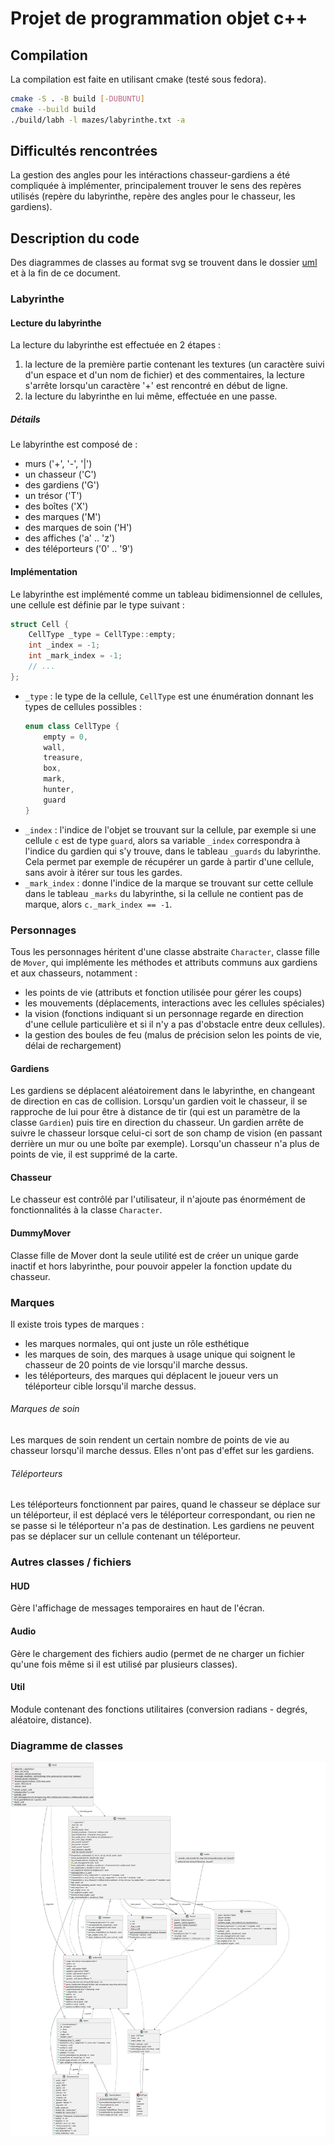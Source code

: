 # Projet de programmation objet c++

## Compilation

La compilation est faite en utilisant cmake (testé sous fedora).
```bash
cmake -S . -B build [-DUBUNTU]
cmake --build build
./build/labh -l mazes/labyrinthe.txt -a
```

## Difficultés rencontrées

La gestion des angles pour les intéractions chasseur-gardiens a été compliquée à implémenter, principalement
trouver le sens des repères utilisés (repère du labyrinthe, repère des angles pour le chasseur, les gardiens).

## Description du code

Des diagrammes de classes au format svg se trouvent dans le dossier [uml](./uml) et à la fin de ce document.

### Labyrinthe

#### Lecture du labyrinthe

La lecture du labyrinthe est effectuée en 2 étapes :
1. la lecture de la première partie contenant les textures (un caractère suivi d'un espace et d'un nom de fichier) et des commentaires, la lecture s'arrête lorsqu'un caractère '+' est rencontré en début de ligne.
2. la lecture du labyrinthe en lui même, effectuée en une passe.

##### Détails

Le labyrinthe est composé de :
- murs ('+', '-', '|')
- un chasseur ('C')
- des gardiens ('G')
- un trésor ('T')
- des boîtes ('X')
- des marques ('M')
- des marques de soin ('H')
- des affiches ('a' .. 'z')
- des téléporteurs ('0' .. '9')

#### Implémentation

Le labyrinthe est implémenté comme un tableau bidimensionnel de cellules, une cellule est définie par le type suivant :
```cpp
struct Cell {
	CellType _type = CellType::empty;
	int _index = -1;
	int _mark_index = -1;
	// ...
};
```
- `_type` : le type de la cellule, `CellType` est une énumération donnant les types de cellules possibles :
  ```cpp
  enum class CellType {
  	  empty = 0,
  	  wall,
	  treasure,
	  box,
	  mark,
	  hunter,
	  guard
  }
  ```
- `_index` : l'indice de l'objet se trouvant sur la cellule, par exemple si une cellule `c` est de type `guard`, alors sa variable `_index` correspondra à l'indice du gardien qui s'y trouve, dans le tableau `_guards` du labyrinthe. Cela permet par exemple de récupérer un garde à partir d'une cellule, sans avoir à itérer sur tous les gardes.
- `_mark_index` : donne l'indice de la marque se trouvant sur cette cellule dans le tableau `_marks` du labyrinthe, si la cellule ne contient pas de marque, alors `c._mark_index == -1`.


### Personnages

Tous les personnages héritent d'une classe abstraite `Character`, classe fille de `Mover`, qui implémente les méthodes et attributs communs aux gardiens et aux chasseurs, notamment :
- les points de vie (attributs et fonction utilisée pour gérer les coups)
- les mouvements (déplacements, interactions avec les cellules spéciales)
- la vision (fonctions indiquant si un personnage regarde en direction d'une cellule particulière et si il n'y a pas d'obstacle entre deux cellules).
- la gestion des boules de feu (malus de précision selon les points de vie, délai de rechargement)

#### Gardiens

Les gardiens se déplacent aléatoirement dans le labyrinthe, en changeant de direction en cas de collision.
Lorsqu'un gardien voit le chasseur, il se rapproche de lui pour être à distance de tir (qui est un paramètre de la classe `Gardien`) puis tire en direction du chasseur. Un gardien arrête de suivre le chasseur lorsque celui-ci sort de son champ de vision (en passant derrière un mur ou une boîte par exemple).
Lorsqu'un chasseur n'a plus de points de vie, il est supprimé de la carte.

#### Chasseur

Le chasseur est contrôlé par l'utilisateur, il n'ajoute pas énormément de fonctionnalités à la classe `Character`.

#### DummyMover

Classe fille de Mover dont la seule utilité est de créer un unique garde inactif et hors labyrinthe, pour pouvoir appeler la fonction update du chasseur.


### Marques

Il existe trois types de marques :
- les marques normales, qui ont juste un rôle esthétique
- les marques de soin, des marques à usage unique qui soignent le chasseur de 20 points de vie lorsqu'il marche dessus.
- les téléporteurs, des marques qui déplacent le joueur vers un téléporteur cible lorsqu'il marche dessus.

###### Marques de soin

Les marques de soin rendent un certain nombre de points de vie au chasseur lorsqu'il marche dessus. Elles n'ont pas d'effet sur les gardiens.

###### Téléporteurs

Les téléporteurs fonctionnent par paires, quand le chasseur se déplace sur un téléporteur, il est déplacé vers le téléporteur correspondant, ou rien ne se passe si le téléporteur n'a pas de destination.
Les gardiens ne peuvent pas se déplacer sur un cellule contenant un téléporteur.


### Autres classes / fichiers

#### HUD

Gère l'affichage de messages temporaires en haut de l'écran.

#### Audio

Gère le chargement des fichiers audio (permet de ne charger un fichier qu'une fois même si il est utilisé par plusieurs classes).

#### Util

Module contenant des fonctions utilitaires (conversion radians - degrés, aléatoire, distance). 

### Diagramme de classes

![Diagramme de classes](./uml/all.svg)


